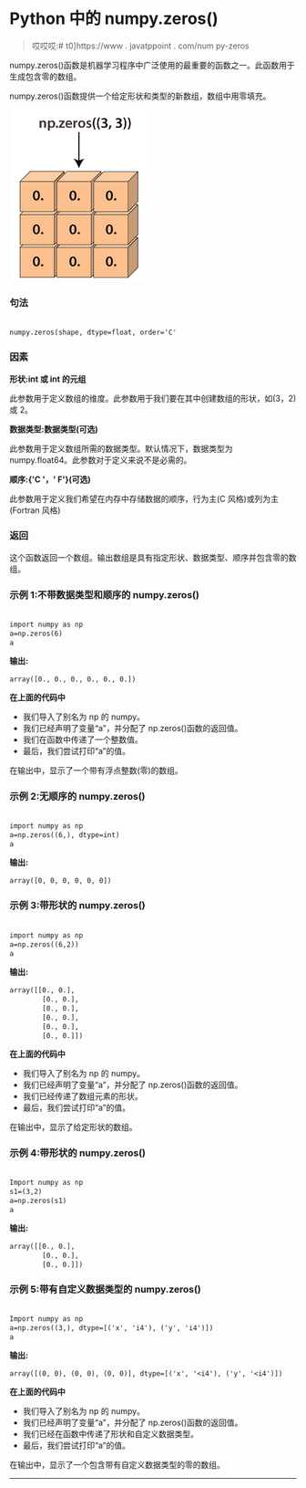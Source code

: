 # Python 中的 numpy.zeros()

> 哎哎哎:# t0]https://www . javatppoint . com/num py-zeros

numpy.zeros()函数是机器学习程序中广泛使用的最重要的函数之一。此函数用于生成包含零的数组。

numpy.zeros()函数提供一个给定形状和类型的新数组，数组中用零填充。

![numpy.zeros() in Python](img/e6142b01ca58df56169c3b8c2a2cac14.png)

### 句法

```

numpy.zeros(shape, dtype=float, order='C'

```

### 因素

**形状:int 或 int 的元组**

此参数用于定义数组的维度。此参数用于我们要在其中创建数组的形状，如(3，2)或 2。

**数据类型:数据类型(可选)**

此参数用于定义数组所需的数据类型。默认情况下，数据类型为 numpy.float64。此参数对于定义来说不是必需的。

**顺序:{'C '，' F'}(可选)**

此参数用于定义我们希望在内存中存储数据的顺序，行为主(C 风格)或列为主(Fortran 风格)

### 返回

这个函数返回一个数组。输出数组是具有指定形状、数据类型、顺序并包含零的数组。

### 示例 1:不带数据类型和顺序的 numpy.zeros()

```

import numpy as np
a=np.zeros(6)
a

```

**输出:**

```
array([0., 0., 0., 0., 0., 0.])

```

**在上面的代码中**

*   我们导入了别名为 np 的 numpy。
*   我们已经声明了变量“a”，并分配了 np.zeros()函数的返回值。
*   我们在函数中传递了一个整数值。
*   最后，我们尝试打印“a”的值。

在输出中，显示了一个带有浮点整数(零)的数组。

### 示例 2:无顺序的 numpy.zeros()

```

import numpy as np
a=np.zeros((6,), dtype=int)
a 

```

**输出:**

```
array([0, 0, 0, 0, 0, 0])

```

### 示例 3:带形状的 numpy.zeros()

```

import numpy as np
a=np.zeros((6,2))
a

```

**输出:**

```
array([[0., 0.],
       	[0., 0.],
       	[0., 0.],
       	[0., 0.],
       	[0., 0.],
       	[0., 0.]])

```

**在上面的代码中**

*   我们导入了别名为 np 的 numpy。
*   我们已经声明了变量“a”，并分配了 np.zeros()函数的返回值。
*   我们已经传递了数组元素的形状。
*   最后，我们尝试打印“a”的值。

在输出中，显示了给定形状的数组。

### 示例 4:带形状的 numpy.zeros()

```

Import numpy as np
s1=(3,2)
a=np.zeros(s1)
a

```

**输出:**

```
array([[0., 0.],
       	[0., 0.],
       	[0., 0.]])

```

### 示例 5:带有自定义数据类型的 numpy.zeros()

```

Import numpy as np
a=np.zeros((3,), dtype=[('x', 'i4'), ('y', 'i4')])
a

```

**输出:**

```
array([(0, 0), (0, 0), (0, 0)], dtype=[('x', '<i4'), ('y', '<i4')])

```

**在上面的代码中**

*   我们导入了别名为 np 的 numpy。
*   我们已经声明了变量“a”，并分配了 np.zeros()函数的返回值。
*   我们已经在函数中传递了形状和自定义数据类型。
*   最后，我们尝试打印“a”的值。

在输出中，显示了一个包含带有自定义数据类型的零的数组。

* * *